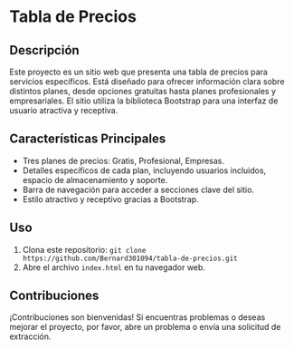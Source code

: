 # Tabla de Precios

## Descripción

Este proyecto es un sitio web que presenta una tabla de precios para servicios específicos. Está diseñado para ofrecer información clara sobre distintos planes, desde opciones gratuitas hasta planes profesionales y empresariales. El sitio utiliza la biblioteca Bootstrap para una interfaz de usuario atractiva y receptiva.

## Características Principales

- Tres planes de precios: Gratis, Profesional, Empresas.
- Detalles específicos de cada plan, incluyendo usuarios incluidos, espacio de almacenamiento y soporte.
- Barra de navegación para acceder a secciones clave del sitio.
- Estilo atractivo y receptivo gracias a Bootstrap.

## Uso

1. Clona este repositorio: `git clone https://github.com/Bernard301094/tabla-de-precios.git`
2. Abre el archivo `index.html` en tu navegador web.

## Contribuciones

¡Contribuciones son bienvenidas! Si encuentras problemas o deseas mejorar el proyecto, por favor, abre un problema o envía una solicitud de extracción.
